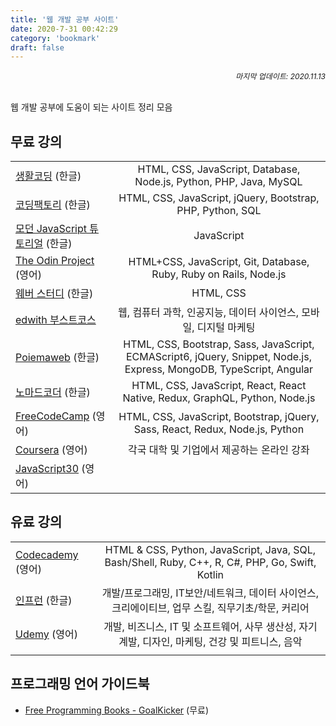 ```yaml
---
title: '웹 개발 공부 사이트'
date: 2020-7-31 00:42:29
category: 'bookmark'
draft: false
---
```


<div style="font-size: 12px; font-style: italic; text-align: right;">
마지막 업데이트: 2020.11.13
</div>

<br />

웹 개발 공부에 도움이 되는 사이트 정리 모음

## 무료 강의

|                                                                |                                                                                                                      |
| -------------------------------------------------------------- | :------------------------------------------------------------------------------------------------------------------: |
| [생활코딩](https://www.opentutorials.org/course/1) (한글)      |                          HTML, CSS, JavaScript, Database, Node.js, Python, PHP, Java, MySQL                          |
| [코딩팩토리](https://www.codingfactory.net/) (한글)            |                              HTML, CSS, JavaScript, jQuery, Bootstrap, PHP, Python, SQL                              |
| [모던 JavaScript 튜토리얼](https://ko.javascript.info/) (한글) |                                                      JavaScript                                                      |
| [The Odin Project](https://theodinproject.com/home) (영어)     |                          HTML+CSS, JavaScript, Git, Database, Ruby, Ruby on Rails, Node.js                           |
| [웨버 스터디](http://webberstudy.com/) (한글)                  |                                                      HTML, CSS                                                       |
| [edwith 부스트코스](https://www.edwith.org/boost-course/intro) |                          웹, 컴퓨터 과학, 인공지능, 데이터 사이언스, 모바일, 디지털 마케팅                           |
| [Poiemaweb](https://poiemaweb.com/) (한글)                     | HTML, CSS, Bootstrap, Sass, JavaScript, ECMAScript6, jQuery, Snippet, Node.js, Express, MongoDB, TypeScript, Angular |
| [노마드코더](https://nomadcoders.co/) (한글)                   |                     HTML, CSS, JavaScript, React, React Native, Redux, GraphQL, Python, Node.js                      |
| [FreeCodeCamp](https://www.freecodecamp.org/learn/) (영어)     |                    HTML, CSS, JavaScript, Bootstrap, jQuery, Sass, React, Redux, Node.js, Python                     |
| [Coursera](https://www.coursera.org/) (영어)                   |                                      각국 대학 및 기업에서 제공하는 온라인 강좌                                      |
| [JavaScript30](https://javascript30.com/) (영어)               |                                                                                                                      | JavaScript 30일 챌린지 |

## 유료 강의

|                                                  |                                                                                                   |
| ------------------------------------------------ | :-----------------------------------------------------------------------------------------------: |
| [Codecademy](https://www.codecademy.com/) (영어) |  HTML & CSS, Python, JavaScript, Java, SQL, Bash/Shell, Ruby, C++, R, C#, PHP, Go, Swift, Kotlin  |
| [인프런](https://www.inflearn.com/) (한글)       | 개발/프로그래밍, IT보안/네트워크, 데이터 사이언스, 크리에이티브, 업무 스킬, 직무기초/학문, 커리어 |
| [Udemy](https://www.udemy.com/) (영어)           | 개발, 비즈니스, IT 및 소프트웨어, 사무 생산성, 자기 계발, 디자인, 마케팅, 건강 및 피트니스, 음악  |
|                                                  |                                                                                                   |

## 프로그래밍 언어 가이드북

- [Free Programming Books - GoalKicker](https://goalkicker.com/) (무료)

